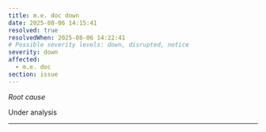 ```yaml
---
title: m.e. doc down
date: 2025-08-06 14:15:41
resolved: true
resolvedWhen: 2025-08-06 14:22:41
# Possible severity levels: down, disrupted, notice
severity: down
affected:
  - m.e. doc
section: issue
---
```


*Root cause*

Under analysis

---


